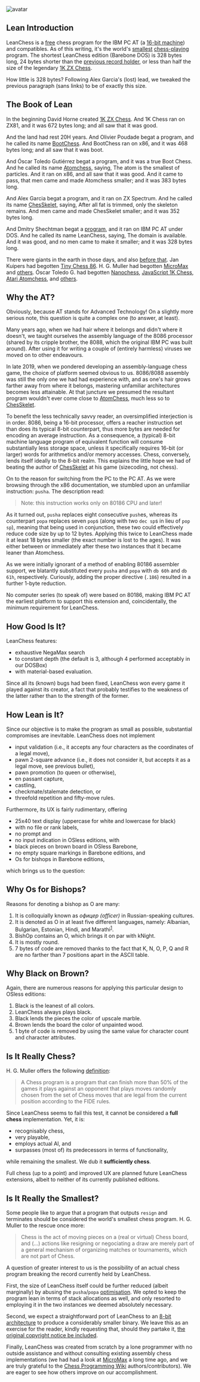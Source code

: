 ![avatar](https://secure.gravatar.com/avatar/5f79d29ddd71d9757723cb4b51cc424e)

## Lean Introduction

LeanChess is a [free][license] chess program for the IBM PC AT (a [16-bit machine](#16-bit)) and compatibles. As of this writing, it's the world's [smallest](#smallest) [chess-playing](#chess) program. The shortest LeanChess edition (Barebone DOS) is 328 bytes long, 24 bytes shorter than the [previous record holder][chesskelet], or less than half the size of the legendary [1K ZX Chess][1kchess].

How little is 328 bytes? Following Alex Garcia's (lost) lead, we tweaked the previous paragraph (sans links) to be of exactly this size.

## The Book of Lean

In the beginning David Horne created [1K ZX Chess][1kchess]. And 1K Chess ran on ZX81, and it was 672 bytes long; and all saw that it was good.

And the land had rest 20H years. And Olivier Poudade begat a program, and he called its name [BootChess]. And BootChess ran on x86, and it was 468 bytes long; and all saw that it was boot.

And Óscar Toledo Gutiérrez begat a program, and it was a true Boot Chess. And he called its name [Atomchess], saying, The atom is the smallest of particles. And it ran on x86, and all saw that it was good. And it came to pass, that men came and made Atomchess smaller; and it was 383 bytes long.

And Alex Garcia begat a program, and it ran on ZX Spectrum. And he called its name [ChesSkelet], saying, After all fat is trimmed, only the skeleton remains. And men came and made ChesSkelet smaller; and it was 352 bytes long.

And Dmitry Shechtman begat a [program][source], and it ran on IBM PC AT under DOS. And he called its name LeanChess, saying, The domain is available. And it was good, and no men came to make it smaller; and it was 328 bytes long.

There were giants in the earth in those days, and also [before that][story]. Jan Kuipers had begotten [Tiny Chess 86][tinychess86]. H. G. Muller had begotten [MicroMax] and [others][hgm]. Óscar Toledo G. had begotten [Nanochess], [JavaScript 1K Chess][js1k], [Atari Atomchess][atomchess], and [others][toledo].

<a name="AT"></a>
## Why the AT?

Obviously, because AT stands for Advanced Technology! On a slightly more serious note, this question is quite a complex one (to answer, at least).

Many years ago, when we had hair where it belongs and didn't where it doesn't, we taught ourselves the assembly language of the 8086 processor (shared by its cripple brother, the 8088, which the original IBM PC was built around). After using it for writing a couple of (entirely harmless) viruses we moved on to other endeavours.

In late 2019, when we pondered developing an assembly-language chess game, the choice of platform seemed obvious to us. 8086/8088 assembly was still the only one we had had experience with, and as one's hair grows farther away from where it belongs, mastering unfamiliar architectures becomes less attainable. At that juncture we presumed the resultant program wouldn't ever come close to [AtomChess], much less so to [ChesSkelet].

<a name="16-bit"></a>
To benefit the less technically savvy reader, an oversimplified interjection is in order. 8086, being a 16-bit processor, offers a reacher instruction set than does its typical 8-bit counterpart, thus more bytes are needed for encoding an average instruction. As a consequence, a (typical) 8-bit machine language program of equivalent function will consume substantially less storage space, unless it specifically requires 16-bit (or larger) words for arithmetics and/or memory accesses. Chess, conversely, lends itself ideally to the 8-bit realm. This explains the little hope we had of beating the author of [ChesSkelet] at his game (sizecoding, not chess).

<a name="pusha"></a>
On to the reason for switching from the PC to the PC AT. As we were browsing through the x86 documentation, we stumbled upon an unfamiliar instruction: `pusha`. The description read:

> Note: this instruction works only on 80186 CPU and later!

As it turned out, `pusha` replaces eight consecutive `push`es, whereas its counterpart `popa` replaces seven `pop`s (along with two `dec sp`s in lieu of `pop sp`), meaning that being used in conjunction, these two could effectively reduce code size by up to 12 bytes. Applying this twice to LeanChess made it at least 18 bytes smaller (the exact number is lost to the ages). It was either between or immediately after these two instances that it became leaner than Atomchess.

As we were initially ignorant of a method of enabling 80186 assembler support, we blatantly substituted every `pusha` and `popa` with `db 60h` and `db 61h`, respectively. Curiously, adding the proper directive (`.186`) resulted in a further 1-byte reduction.

No computer series (to speak of) were based on 80186, making IBM PC AT the earliest platform to support this extension and, coincidentally, the minimum requirement for LeanChess.

<a name="strength"></a>
## How Good Is It?

LeanChess features:

* exhaustive NegaMax search
* to constant depth (the default is 3, although 4 performed acceptably in our DOSBox)
* with material-based evaluation.

Since all its (known) bugs had been fixed, LeanChess won every game it played against its creator, a fact that probably testifies to the weakness of the latter rather than to the strength of the former.

## How Lean is It?

Since our objective is to make the program as small as possible, substantial compromises are inevitable. LeanChess does not implement

* input validation (i.e., it accepts any four characters as the coordinates of a legal move),
* pawn 2-square advance (i.e., it does not consider it, but accepts it as a legal move, see previous bullet),
* pawn promotion (to queen or otherwise),
* en passant capture,
* castling,
* checkmate/stalemate detection, or
* threefold repetition and fifty-move rules.

Furthermore, its UX is fairly rudimentary, offering

* 25x40 text display (uppercase for white and lowercase for black)
* with no file or rank labels,
* no prompt and
* no input indication in OSless editions, with
* black pieces on brown board in OSless Barebone,
* no empty square markings in Barebone editions, and
* Os for bishops in Barebone editions,

which brings us to the question:

## Why Os for Bishops?

Reasons for denoting a bishop as O are many:

1. It is colloquially known as *офицер (officer)* in Russian-speaking cultures.
1. It is denoted as O in at least five different languages, namely: Albanian, Bulgarian, Estonian, Hindi, and Marathi<sup>[1]</sup>.
1. BishOp contains an O, which brings it on par with kNight.
1. It is mostly round.
1. 7 bytes of code are removed thanks to the fact that K, N, O, P, Q and R are no farther than 7 positions apart in the ASCII table.

## Why Black on Brown?

Again, there are numerous reasons for applying this particular design to OSless editions:

1. Black is the leanest of all colors.
1. LeanChess always plays black.
1. Black lends the pieces the color of upscale marble.
1. Brown lends the board the color of unpainted wood.
1. 1 byte of code is removed by using the same value for character count and character attributes.

<a name="chess"></a>
## Is It Really Chess?

H. G. Muller offers the following [definition]:

> A Chess program is a program that can finish more than 50% of the
  games it plays against an opponent that plays moves randomly chosen
  from the set of Chess moves that are legal from the current position
  according to the FIDE rules.

Since LeanChess seems to fail this test, it cannot be considered a **full chess** implementation. Yet, it is:

* recognisably chess,
* very playable,
* employs actual AI, and
* surpasses (most of) its predecessors in terms of functionality,

while remaining the smallest. We dub it **sufficiently chess**.

Full chess (up to a point) and improved UX are planned future LeanChess extensions, albeit to neither of its currently published editions.

<a name="smallest"></a>
## Is It Really the Smallest?

Some people like to argue that a program that outputs `resign` and terminates should be considered the world's smallest chess program. H. G. Muller to the rescue once more:

> Chess is the act of moving pieces on a (real or virtual) Chess
  board, and (...) actions like resigning or negociating a draw
  are merely part of a general mechanism of organizing matches
  or tournaments, which are not part of Chess.

A question of greater interest to us is the possibility of an actual chess program breaking the record currently held by LeanChess.

First, the size of LeanChess itself could be further reduced (albeit marginally) by abusing the `pusha`/`popa` [optimisation](#pusha). We opted to keep the program lean in terms of stack allocations as well, and only resorted to employing it in the two instances we deemed absolutely necessary.

Second, we expect a straightforward port of LeanChess to an [8-bit architecture](#16-bit) to produce a considerably smaller binary. We leave this as an exercise for the reader, kindly requesting that, should they partake it, [the original copyright notice be included][license].

Finally, LeanChess was created from scratch by a lone programmer with no outside assistance and without consulting existing assembly chess implementations (we had had a look at [MicroMax] a long time ago, and we are truly grateful to the [Chess Programming Wiki][chesspro] authors/contributors). We are eager to see how others improve on our accomplishment.

[definition]: http://home.hccnet.nl/h.g.muller/definition.txt
[1kchess]: http://users.ox.ac.uk/~uzdm0006/scans/1kchess
[bootchess]: http://olivier.poudade.free.fr/src/BootChess.asm
[toledo]: https://nanochess.org/chess.html
[atomchess]: https://nanochess.org/chess6.html
[js1k]: https://nanochess.org/chess4.html#js1k
[nanochess]: https://nanochess.org/chess3.html
[hgm]: http://home.hccnet.nl/h.g.muller/chess.html
[micromax]: http://home.hccnet.nl/h.g.muller/max-src2.html
[tinychess86]: https://www.chessprogramming.org/Tiny_Chess_86
[chesskelet]: http://chesskelet.x10host.com
[story]: http://chesskelet.x10host.com/story.html
[chesspro]: https://www.chessprogramming.org/Main_Page
[source]: https://github.com/leanchess/leanchess
[contact]: mailto:contact@leanchess.com
[license]: https://github.com/leanchess/leanchess/blob/master/LICENSE
[16-bit]: #16-bit
[pusha]: #pusha
[1]: https://en.wikipedia.org/wiki/Chess_piece
